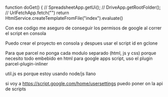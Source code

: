 function doGet() {
  // SpreadsheetApp.getUi();
  // DriveApp.getRootFolder();
  // UrlFetchApp.fetch("")
  return HtmlService.createTemplateFromFile("index").evaluate()

Con ese codigo me aseguro de conseguir los permisos de google al correr el script en consola

Puedo crear el proyecto en consola y despues usar el script id en gclone

Para que parcel no ponga cada modulo separado (html, js y css) porque necesito todo embebido en html para google apps script, uso el plugin parcel-plugin-inliner

util.js es porque estoy usando node/js llano

si voy a https://script.google.com/home/usersettings puedo poner on la api de scripts